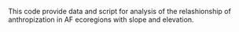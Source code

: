 This code provide data and script for analysis of the relashionship of anthropization in AF ecoregions with slope and elevation.
